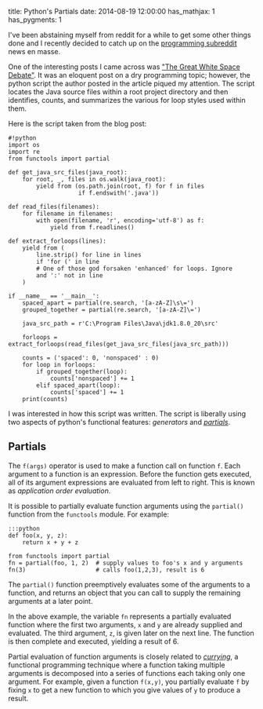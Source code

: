 title: Python's Partials
date: 2014-08-19 12:00:00
has_mathjax: 1
has_pygments: 1

I've been abstaining myself from reddit for a while to get some other things
done and I recently decided to catch up on the [programming subreddit][1] news
en masse.

One of the interesting posts I came across was ["The Great White Space
Debate"][2]. It was an eloquent post on a dry programming topic; however, the
python script the author posted in the article piqued my attention. The script
locates the Java source files within a root project directory and then
identifies, counts, and summarizes the various for loop styles used within
them.  

Here is the script taken from the blog post:

    #!python
    import os
    import re
    from functools import partial
    
    def get_java_src_files(java_root):
        for root, _, files in os.walk(java_root):
            yield from (os.path.join(root, f) for f in files
                        if f.endswith('.java'))
    
    def read_files(filenames):
        for filename in filenames:
            with open(filename, 'r', encoding='utf-8') as f:
                yield from f.readlines()
    
    def extract_forloops(lines):
        yield from (
            line.strip() for line in lines
            if 'for (' in line
            # One of those god forsaken 'enhanced' for loops. Ignore
            and ':' not in line
        )
    
    if __name__ == '__main__':
        spaced_apart = partial(re.search, '[a-zA-Z]\s\=')
        grouped_together = partial(re.search, '[a-zA-Z]\=')
    
        java_src_path = r'C:\Program Files\Java\jdk1.8.0_20\src'
    
        forloops = extract_forloops(read_files(get_java_src_files(java_src_path)))
    
        counts = ('spaced': 0, 'nonspaced' : 0)
        for loop in forloops:
            if grouped_together(loop):
                counts['nonspaced'] += 1
            elif spaced_apart(loop):
                counts['spaced'] += 1
        print(counts)

I was interested in how this script was written.  The script is liberally
using two aspects of python's functional features: _generators_ and
_[partials][4]_.

Partials
--------

The `f(args)` operator is used to make a function call on function `f`.
Each argument to a function is an expression.  Before the function gets
executed, all of its argument expressions are evaluated from left to
right.  This is known as _application order evaluation_.

It is possible to partially evaluate function arguments using the
`partial()` function from the `functools` module.  For example:

    :::python
    def foo(x, y, z):
        return x + y + z

    from functools import partial
    fn = partial(foo, 1, 2)  # supply values to foo's x and y arguments 
    fn(3)                    # calls foo(1,2,3), result is 6

The `partial()` function preemptively evaluates some of the arguments to
a function, and returns an object that you can call to supply the
remaining arguments at a later point. 

In the above example, the variable `fn` represents a partially evaluated
function where the first two arguments, `x` and `y` are already supplied and
evaluated.  The third argument, `z`, is given later on the next line. The
function is then complete and executed, yielding a result of 6.

Partial evaluation of function arguments is closely related to
_[currying][3]_, a functional programming technique where a function
taking multiple arguments is decomposed into a series of functions each
taking only one argument. For example, given a function `f(x,y)`, you
partially evaluate `f` by fixing `x` to get a new function to which you
give values of `y` to produce a result.  

[1]: http://www.reddit.com/r/programming 
[2]: https://medium.com/@thechriskiehl/the-great-white-space-debate-3633cba8b5c1
[3]: http://en.wikipedia.org/wiki/Currying
[4]: https://docs.python.org/2/library/functools.html#functools.partial
